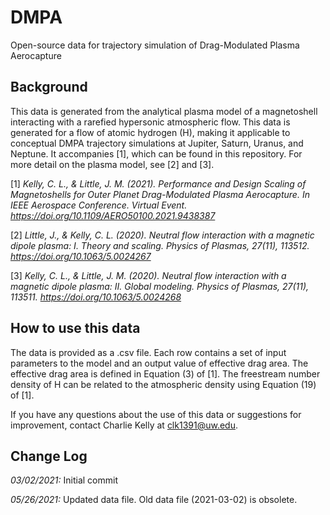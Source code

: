 # DMPA
Open-source data for trajectory simulation of Drag-Modulated Plasma Aerocapture

## Background
This data is generated from the analytical plasma model of a magnetoshell interacting with a rarefied hypersonic atmospheric flow.  This data is generated for a flow of atomic hydrogen (H), making it applicable to conceptual DMPA trajectory simulations at Jupiter, Saturn, Uranus, and Neptune.  It accompanies [1], which can be found in this repository.  For more detail on the plasma model, see [2] and [3].

[1] _Kelly, C. L., & Little, J. M. (2021). Performance and Design Scaling of Magnetoshells for Outer Planet Drag-Modulated Plasma Aerocapture. In IEEE Aerospace Conference. Virtual Event. https://doi.org/10.1109/AERO50100.2021.9438387_

[2] _Little, J., & Kelly, C. L. (2020). Neutral flow interaction with a magnetic dipole plasma: I. Theory and scaling. Physics of Plasmas, 27(11), 113512. https://doi.org/10.1063/5.0024267_

[3] _Kelly, C. L., & Little, J. M. (2020). Neutral flow interaction with a magnetic dipole plasma: II. Global modeling. Physics of Plasmas, 27(11), 113511. https://doi.org/10.1063/5.0024268_

## How to use this data
The data is provided as a .csv file.  Each row contains a set of input parameters to the model and an output value of effective drag area.  The effective drag area is defined in Equation (3) of [1].  The freestream number density of H can be related to the atmospheric density using Equation (19) of [1].

If you have any questions about the use of this data or suggestions for improvement, contact Charlie Kelly at clk1391@uw.edu.

## Change Log
*03/02/2021:* Initial commit

*05/26/2021:* Updated data file. Old data file (2021-03-02) is obsolete.
